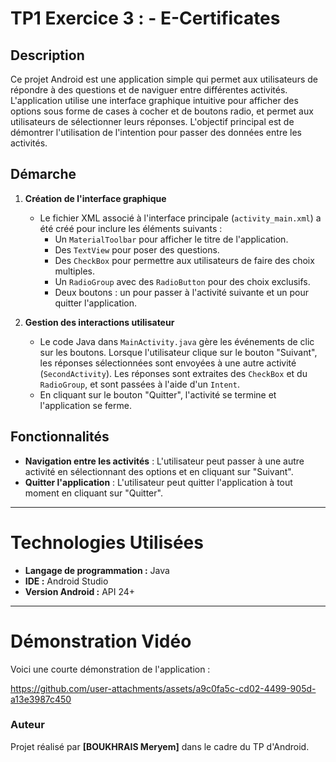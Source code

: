 
# TP1 Exercice 3 : - E-Certificates

## Description

Ce projet Android est une application simple qui permet aux utilisateurs de répondre à des questions et de naviguer entre différentes activités. L'application utilise une interface graphique intuitive pour afficher des options sous forme de cases à cocher et de boutons radio, et permet aux utilisateurs de sélectionner leurs réponses. L'objectif principal est de démontrer l'utilisation de l'intention pour passer des données entre les activités.

## Démarche

1. **Création de l'interface graphique**  
   - Le fichier XML associé à l'interface principale (`activity_main.xml`) a été créé pour inclure les éléments suivants :
     - Un `MaterialToolbar` pour afficher le titre de l'application.
     - Des `TextView` pour poser des questions.
     - Des `CheckBox` pour permettre aux utilisateurs de faire des choix multiples.
     - Un `RadioGroup` avec des `RadioButton` pour des choix exclusifs.
     - Deux boutons : un pour passer à l'activité suivante et un pour quitter l'application.

2. **Gestion des interactions utilisateur**  
   - Le code Java dans `MainActivity.java` gère les événements de clic sur les boutons. Lorsque l'utilisateur clique sur le bouton "Suivant", les réponses sélectionnées sont envoyées à une autre activité (`SecondActivity`). Les réponses sont extraites des `CheckBox` et du `RadioGroup`, et sont passées à l'aide d'un `Intent`.
   - En cliquant sur le bouton "Quitter", l'activité se termine et l'application se ferme.

## Fonctionnalités

- **Navigation entre les activités** : L'utilisateur peut passer à une autre activité en sélectionnant des options et en cliquant sur "Suivant".
- **Quitter l'application** : L'utilisateur peut quitter l'application à tout moment en cliquant sur "Quitter".

---
# Technologies Utilisées

- **Langage de programmation :** Java
- **IDE :** Android Studio
- **Version Android :** API 24+ 

---
# Démonstration Vidéo

Voici une courte démonstration de l'application :

https://github.com/user-attachments/assets/a9c0fa5c-cd02-4499-905d-a13e3987c450



### Auteur
Projet réalisé par **[BOUKHRAIS Meryem]** dans le cadre du TP d'Android.
